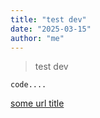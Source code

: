 ```yaml
---
title: "test dev"
date: "2025-03-15"
author: "me"
---
```

> test dev

```
code....
```

[some url title](#)